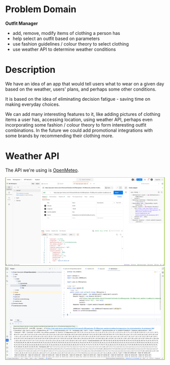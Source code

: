 # Problem Domain

**Outfit Manager**
- add, remove, modify items of clothing a person has
- help select an outfit based on parameters
- use fashion guidelines / colour theory to select clothing
- use weather API to determine weather conditions

# Description

We have an idea of an app that would tell users what to wear on a given day based on the weather, users' plans,
and perhaps some other conditions.

It is based on the idea of eliminating decision fatigue - saving time on making everyday choices.

We can add many interesting features to it, like adding pictures of clothing items a user has, accessing location,
using weather API, perhaps even incorporating some fashion / colour theory to form interesting outfit combinations.
In the future we could add promotional integrations with some brands by recommending their clothing more.

# Weather API
The API we're using is [OpenMeteo](https://open-meteo.com/).

![postman_screenshot](postman_screenshot.png)
![output_screenshot](img.png)